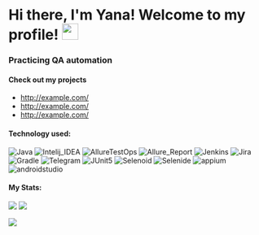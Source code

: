 <h1 align="left">Hi there, I'm Yana! Welcome to my profile!</a> 
<img src="https://github.com/blackcater/blackcater/raw/main/images/Hi.gif" height="32"/></h1>
<h3 align="left">Practicing QA automation</h3>

<h4 align="left">Check out my projects</h4>

* <http://example.com/>
* <http://example.com/>
* <http://example.com/>

<h4 align="left">Technology used:</h4>

![Java](https://user-images.githubusercontent.com/99205353/175907558-480b2e8a-8552-4612-872b-f9ab19cd13fe.png)
![Intelij_IDEA](https://user-images.githubusercontent.com/99205353/175907646-f4c0d57a-1331-4516-a6d4-82e870b1a31f.png)
![AllureTestOps](https://user-images.githubusercontent.com/99205353/175907805-7641d26d-953a-47c8-bc7d-23f1a740e4fd.png)
![Allure_Report](https://user-images.githubusercontent.com/99205353/175907815-3e3bb9c9-c51b-4361-aeb1-6c58298f19cd.png)
![Jenkins](https://user-images.githubusercontent.com/99205353/175907860-92d374bf-64b3-4162-98e6-71b315085a06.png)
![Jira](https://user-images.githubusercontent.com/99205353/175907876-1e17719d-8f29-44f1-bc4e-62ace35e25f7.png)
![Gradle](https://user-images.githubusercontent.com/99205353/175907927-0bcfc6e5-a252-4c51-9d12-5c983c288860.png)
![Telegram](https://user-images.githubusercontent.com/99205353/175907960-1167dc5a-7758-4ebc-8fe1-cade3b29ac71.png)
![JUnit5](https://user-images.githubusercontent.com/99205353/177577551-763f9195-0a64-47f2-83d6-9c5f1da5dde9.png)
![Selenoid](https://user-images.githubusercontent.com/99205353/177577601-eb1945c2-2a0c-4d82-8615-93a33ced1296.png)
![Selenide](https://user-images.githubusercontent.com/99205353/177577616-0a9eddf7-c199-4eda-b23d-568713f8600e.png)
![appium](https://user-images.githubusercontent.com/99205353/177578034-ea5fc39a-0d5b-4131-8c7a-b0f81f21e155.png)
![androidstudio](https://user-images.githubusercontent.com/99205353/177578052-ecfd1a9b-6dc0-4993-96d6-46652a0a8533.png)




<h4 align="left">My Stats:</h4>

![](https://github-profile-summary-cards.vercel.app/api/cards/stats?username=schwester34&theme=solarized_dark) ![](https://github-profile-summary-cards.vercel.app/api/cards/repos-per-language?username=schwester34&theme=solarized_dark)

![](https://github-profile-summary-cards.vercel.app/api/cards/profile-details?username=schwester34&theme=solarized_dark)
